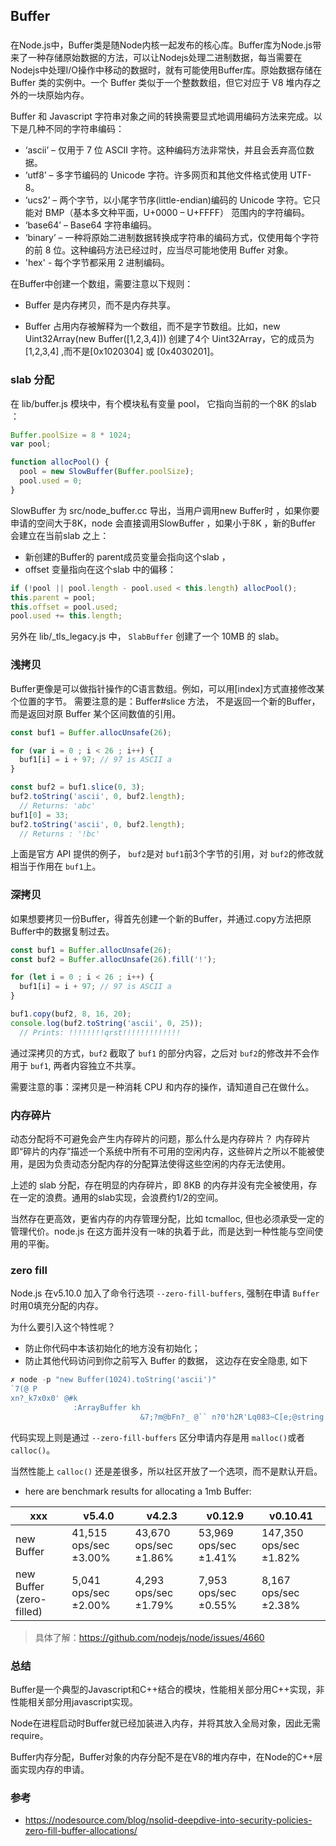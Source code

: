 
## Buffer


### 
在Node.js中，Buffer类是随Node内核一起发布的核心库。Buffer库为Node.js带来了一种存储原始数据的方法，可以让Nodejs处理二进制数据，每当需要在Nodejs中处理I/O操作中移动的数据时，就有可能使用Buffer库。原始数据存储在 Buffer 类的实例中。一个 Buffer 类似于一个整数数组，但它对应于 V8 堆内存之外的一块原始内存。

Buffer 和 Javascript 字符串对象之间的转换需要显式地调用编码方法来完成。以下是几种不同的字符串编码：

- ‘ascii’ – 仅用于 7 位 ASCII 字符。这种编码方法非常快，并且会丢弃高位数据。
- ‘utf8’ – 多字节编码的 Unicode 字符。许多网页和其他文件格式使用 UTF-8。
- ‘ucs2’ – 两个字节，以小尾字节序(little-endian)编码的 Unicode 字符。它只能对 BMP（基本多文种平面，U+0000 – U+FFFF） 范围内的字符编码。
- ‘base64’ – Base64 字符串编码。
- ‘binary’ – 一种将原始二进制数据转换成字符串的编码方式，仅使用每个字符的前 8 位。这种编码方法已经过时，应当尽可能地使用 Buffer 对象。
- 'hex' - 每个字节都采用 2 进制编码。

在Buffer中创建一个数组，需要注意以下规则：
- Buffer 是内存拷贝，而不是内存共享。

- Buffer 占用内存被解释为一个数组，而不是字节数组。比如，new Uint32Array(new Buffer([1,2,3,4])) 创建了4个 Uint32Array，它的成员为 [1,2,3,4] ,而不是[0x1020304] 或 [0x4030201]。



### slab 分配
在 lib/buffer.js 模块中，有个模块私有变量 pool， 它指向当前的一个8K 的slab ：

```js
Buffer.poolSize = 8 * 1024;
var pool;

function allocPool() {
  pool = new SlowBuffer(Buffer.poolSize);
  pool.used = 0;
}
```
SlowBuffer 为 src/node_buffer.cc 导出，当用户调用new Buffer时 ，如果你要申请的空间大于8K，node 会直接调用SlowBuffer ，如果小于8K ，新的Buffer 会建立在当前slab 之上：

- 新创建的Buffer的 parent成员变量会指向这个slab ，
- offset 变量指向在这个slab 中的偏移：
```js
if (!pool || pool.length - pool.used < this.length) allocPool();
this.parent = pool;
this.offset = pool.used;
pool.used += this.length;
```

另外在 lib/_tls_legacy.js 中， `SlabBuffer` 创建了一个 10MB 的 slab。

### 浅拷贝
Buffer更像是可以做指针操作的C语言数组。例如，可以用[index]方式直接修改某个位置的字节。
需要注意的是：Buffer#slice 方法， 不是返回一个新的Buffer， 而是返回对原 Buffer 某个区间数值的引用。
```js
const buf1 = Buffer.allocUnsafe(26);

for (var i = 0 ; i < 26 ; i++) {
  buf1[i] = i + 97; // 97 is ASCII a
}

const buf2 = buf1.slice(0, 3);
buf2.toString('ascii', 0, buf2.length);
  // Returns: 'abc'
buf1[0] = 33;
buf2.toString('ascii', 0, buf2.length);
  // Returns : '!bc'

```

上面是官方 API 提供的例子， `buf2`是对 `buf1`前3个字节的引用，对 `buf2`的修改就相当于作用在 `buf1`上。


### 深拷贝
如果想要拷贝一份Buffer，得首先创建一个新的Buffer，并通过.copy方法把原Buffer中的数据复制过去。

```js
const buf1 = Buffer.allocUnsafe(26);
const buf2 = Buffer.allocUnsafe(26).fill('!');

for (let i = 0 ; i < 26 ; i++) {
  buf1[i] = i + 97; // 97 is ASCII a
}

buf1.copy(buf2, 8, 16, 20);
console.log(buf2.toString('ascii', 0, 25));
  // Prints: !!!!!!!!qrst!!!!!!!!!!!!!
```

通过深拷贝的方式，`buf2` 截取了 `buf1` 的部分内容，之后对 `buf2`的修改并不会作用于 `buf1`, 两者内容独立不共享。

需要注意的事：深拷贝是一种消耗 CPU 和内存的操作，请知道自己在做什么。


### 内存碎片

动态分配将不可避免会产生内存碎片的问题，那么什么是内存碎片？
内存碎片即“碎片的内存”描述一个系统中所有不可用的空闲内存，这些碎片之所以不能被使用，是因为负责动态分配内存的分配算法使得这些空闲的内存无法使用。

上述的 slab 分配，存在明显的内存碎片，即 8KB 的内存并没有完全被使用，存在一定的浪费。通用的slab实现，会浪费约1/2的空间。

当然存在更高效，更省内存的内存管理分配，比如 tcmalloc, 但也必须承受一定的管理代价。node.js 在这方面并没有一味的执着于此，而是达到一种性能与空间使用的平衡。

### zero fill

Node.js 在v5.10.0 加入了命令行选项 `--zero-fill-buffers`, 强制在申请 `Buffer`时用0填充分配的内存。

为什么要引入这个特性呢？

- 防止你代码中本该初始化的地方没有初始化；
- 防止其他代码访问到你之前写入 Buffer 的数据， 这边存在安全隐患, 如下
```js
✗ node -p "new Buffer(1024).toString('ascii')"
`7(@ P
xn?_k7x0x0' @#k
              :ArrayBuffer kh
                             &7;?m@bFn?_ @`` n?0'h2R'Lq083~C[e;@string k (R!~!H3kl
 ```

代码实现上则是通过 `--zero-fill-buffers` 区分申请内存是用 `malloc()`或者 `calloc()`。

当然性能上 `calloc()` 还是差很多，所以社区开放了一个选项，而不是默认开启。


* here are benchmark results for allocating a 1mb Buffer:



 xxx | v5.4.0	| v4.2.3 |	v0.12.9	| v0.10.41
 --- | --------  | -------| ---------|---------
new Buffer | 41,515 ops/sec ±3.00% | 43,670 ops/sec ±1.86% | 53,969 ops/sec ±1.41% | 147,350 ops/sec ±1.82% 
new Buffer (zero-filled) | 5,041 ops/sec ±2.00% | 4,293 ops/sec ±1.79% | 7,953 ops/sec ±0.55% | 8,167 ops/sec ±2.38% 



> 具体了解：https://github.com/nodejs/node/issues/4660 

### 总结
Buffer是一个典型的Javascript和C++结合的模块，性能相关部分用C++实现，非性能相关部分用javascript实现。

Node在进程启动时Buffer就已经加装进入内存，并将其放入全局对象，因此无需require。


Buffer内存分配，Buffer对象的内存分配不是在V8的堆内存中，在Node的C++层面实现内存的申请。


### 参考

* https://nodesource.com/blog/nsolid-deepdive-into-security-policies-zero-fill-buffer-allocations/

